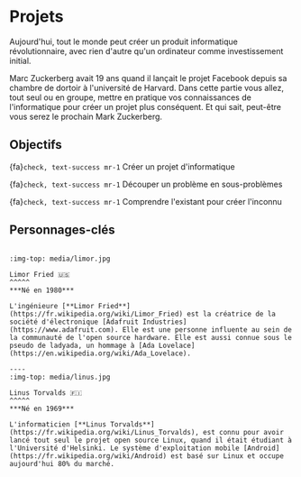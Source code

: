 # Projets

Aujourd'hui, tout le monde peut créer un produit informatique révolutionnaire, avec rien d'autre qu'un ordinateur comme investissement initial.

Marc Zuckerberg avait 19 ans quand il lançait le projet Facebook depuis sa chambre de dortoir à l'université de Harvard.
Dans cette partie vous allez, tout seul ou en groupe, mettre en pratique vos connaissances de l'informatique pour créer un projet plus conséquent. Et qui sait, peut-être vous serez le prochain Mark Zuckerberg.

## Objectifs

{fa}`check, text-success mr-1` Créer un projet d'informatique

{fa}`check, text-success mr-1` Découper un problème en sous-problèmes

{fa}`check, text-success mr-1` Comprendre l'existant pour créer l'inconnu

## Personnages-clés

````{panels}

:img-top: media/limor.jpg

Limor Fried 🇺🇸
^^^^^
***Né en 1980***

L'ingénieure [**Limor Fried**](https://fr.wikipedia.org/wiki/Limor_Fried) est la créatrice de la société d'électronique [Adafruit Industries](https://www.adafruit.com). Elle est une personne influente au sein de la communauté de l'open source hardware. Elle est aussi connue sous le pseudo de ladyada, un hommage à [Ada Lovelace](https://en.wikipedia.org/wiki/Ada_Lovelace).

----
:img-top: media/linus.jpg

Linus Torvalds 🇫🇮
^^^^^
***Né en 1969***

L'informaticien [**Linus Torvalds**](https://fr.wikipedia.org/wiki/Linus_Torvalds), est connu pour avoir lancé tout seul le projet open source Linux, quand il était étudiant à l'Université d'Helsinki. Le système d'exploitation mobile [Android](https://fr.wikipedia.org/wiki/Android) est basé sur Linux et occupe aujourd'hui 80% du marché.
````
